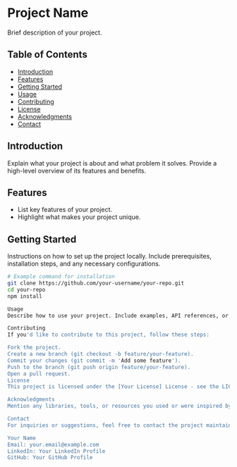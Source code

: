 # Project Name

Brief description of your project.

## Table of Contents

- [Introduction](#introduction)
- [Features](#features)
- [Getting Started](#getting-started)
- [Usage](#usage)
- [Contributing](#contributing)
- [License](#license)
- [Acknowledgments](#acknowledgments)
- [Contact](#contact)

## Introduction

Explain what your project is about and what problem it solves. Provide a high-level overview of its features and benefits.

## Features

- List key features of your project.
- Highlight what makes your project unique.

## Getting Started

Instructions on how to set up the project locally. Include prerequisites, installation steps, and any necessary configurations.

```bash
# Example command for installation
git clone https://github.com/your-username/your-repo.git
cd your-repo
npm install

Usage
Describe how to use your project. Include examples, API references, or anything that would help someone understand how to use your project effectively.

Contributing
If you'd like to contribute to this project, follow these steps:

Fork the project.
Create a new branch (git checkout -b feature/your-feature).
Commit your changes (git commit -m 'Add some feature').
Push to the branch (git push origin feature/your-feature).
Open a pull request.
License
This project is licensed under the [Your License] License - see the LICENSE.md file for details.

Acknowledgments
Mention any libraries, tools, or resources you used or were inspired by.

Contact
For inquiries or suggestions, feel free to contact the project maintainer:

Your Name
Email: your.email@example.com
LinkedIn: Your LinkedIn Profile
GitHub: Your GitHub Profile
